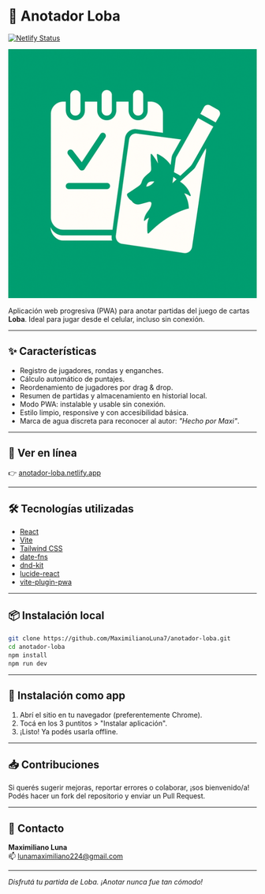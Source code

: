 # 🐺 Anotador Loba

[![Netlify Status](https://api.netlify.com/api/v1/badges/ea6f3224-1e7f-43fd-90de-6cbdb6e9bc62/deploy-status)](https://app.netlify.com/sites/anotador-loba/deploys)

![Anotador Loba Logo](./public/icons/icon-512x512.png)

Aplicación web progresiva (PWA) para anotar partidas del juego de cartas **Loba**. Ideal para jugar desde el celular, incluso sin conexión.

---

## ✨ Características

- Registro de jugadores, rondas y enganches.
- Cálculo automático de puntajes.
- Reordenamiento de jugadores por drag & drop.
- Resumen de partidas y almacenamiento en historial local.
- Modo PWA: instalable y usable sin conexión.
- Estilo limpio, responsive y con accesibilidad básica.
- Marca de agua discreta para reconocer al autor: _"Hecho por Maxi"_.

---

## 🚀 Ver en línea

👉 [anotador-loba.netlify.app](https://anotador-loba.netlify.app/)

---

## 🛠️ Tecnologías utilizadas

- [React](https://react.dev/)
- [Vite](https://vitejs.dev/)
- [Tailwind CSS](https://tailwindcss.com/)
- [date-fns](https://date-fns.org/)
- [dnd-kit](https://dndkit.com/)
- [lucide-react](https://lucide.dev/)
- [vite-plugin-pwa](https://vite-pwa-org.netlify.app/)

---

## 📦 Instalación local

```bash
git clone https://github.com/MaximilianoLuna7/anotador-loba.git
cd anotador-loba
npm install
npm run dev
```

---

## 📲 Instalación como app

1. Abrí el sitio en tu navegador (preferentemente Chrome).
2. Tocá en los 3 puntitos > "Instalar aplicación".
3. ¡Listo! Ya podés usarla offline.

---

## 📥 Contribuciones

Si querés sugerir mejoras, reportar errores o colaborar, ¡sos bienvenido/a!
Podés hacer un fork del repositorio y enviar un Pull Request.

---

## 📧 Contacto

**Maximiliano Luna**  
📫 [lunamaximiliano224@gmail.com](mailto:lunamaximiliano224@gmail.com)

---

_Disfrutá tu partida de Loba. ¡Anotar nunca fue tan cómodo!_
